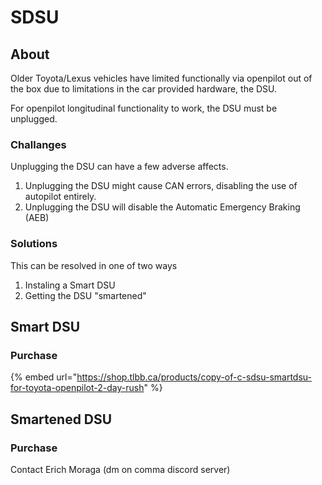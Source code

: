 # SDSU

## About

Older Toyota/Lexus vehicles have limited functionally via openpilot out of the box due to limitations in the car provided hardware, the DSU.&#x20;

For openpilot longitudinal functionality to work, the DSU must be unplugged.&#x20;

### Challanges

Unplugging the DSU can have a few adverse affects.

1. Unplugging the DSU might cause CAN errors, disabling the use of autopilot entirely.
2. Unplugging the DSU will disable the Automatic Emergency Braking (AEB)&#x20;

### Solutions

This can be resolved in one of two ways

1. Instaling a Smart DSU
2. Getting the DSU "smartened"

## Smart DSU

### Purchase&#x20;

{% embed url="https://shop.tlbb.ca/products/copy-of-c-sdsu-smartdsu-for-toyota-openpilot-2-day-rush" %}

## Smartened DSU

### Purchase

Contact Erich Moraga (dm on comma discord server)
